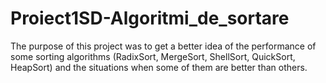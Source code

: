 # Proiect1SD-Algoritmi_de_sortare

The purpose of this project was to get a better idea of the performance of some sorting algorithms (RadixSort, MergeSort, ShellSort, QuickSort, HeapSort) and the situations when some of them are better than others.
